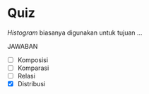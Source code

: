 # Quiz

_Histogram_ biasanya digunakan untuk tujuan ...

JAWABAN
- [ ] Komposisi
- [ ] Komparasi
- [ ] Relasi
- [X] Distribusi
